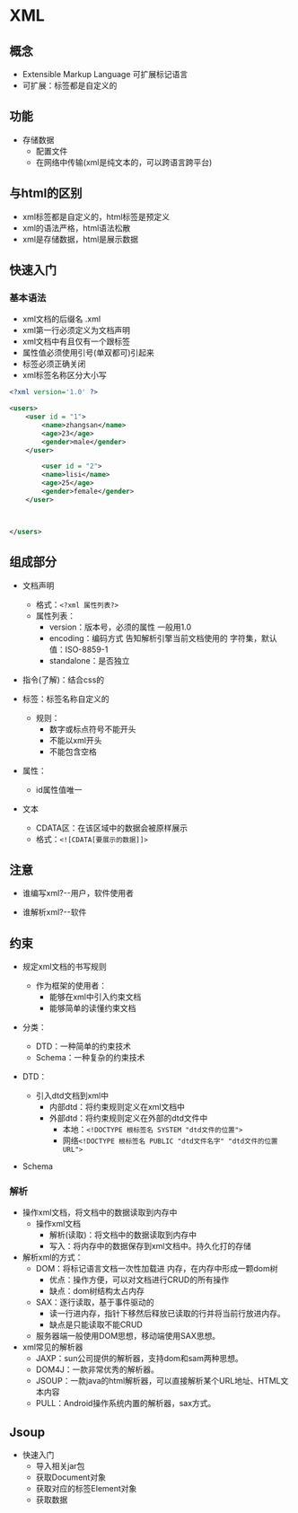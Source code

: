 # XML

## 概念

- Extensible Markup Language 可扩展标记语言
- 可扩展：标签都是自定义的

## 功能

- 存储数据
  - 配置文件
  - 在网络中传输(xml是纯文本的，可以跨语言跨平台)

## 与html的区别

- xml标签都是自定义的，html标签是预定义
- xml的语法严格，html语法松散
- xml是存储数据，html是展示数据

## 快速入门

### 基本语法

- xml文档的后缀名 .xml
- xml第一行必须定义为文档声明
- xml文档中有且仅有一个跟标签
- 属性值必须使用引号(单双都可)引起来
- 标签必须正确关闭
- xml标签名称区分大小写

```xml
<?xml version='1.0' ?>

<users>
	<user id = "1">
		<name>zhangsan</name>
		<age>23</age>
		<gender>male</gender>
	</user>	

		<user id = "2">
		<name>lisi</name>
		<age>25</age>
		<gender>female</gender>
	</user>	



</users>
```

## 组成部分

- 文档声明
  - 格式：```<?xml 属性列表?>```
  - 属性列表：
    - version：版本号，必须的属性 一般用1.0
    - encoding：编码方式 告知解析引擎当前文档使用的 字符集，默认值：ISO-8859-1
    - standalone：是否独立

- 指令(了解)：结合css的
- 标签：标签名称自定义的
  - 规则：
    - 数字或标点符号不能开头
    - 不能以xml开头
    - 不能包含空格
- 属性：
  - id属性值唯一
- 文本
  - CDATA区：在该区域中的数据会被原样展示
  - 格式：```<![CDATA[要展示的数据]]>```

## 注意

- 谁编写xml?--用户，软件使用者

- 谁解析xml?--软件

## 约束

- 规定xml文档的书写规则
  - 作为框架的使用者：
    - 能够在xml中引入约束文档
    - 能够简单的读懂约束文档
- 分类：
  - DTD：一种简单的约束技术
  - Schema：一种复杂的约束技术
- DTD：
  - 引入dtd文档到xml中
    - 内部dtd：将约束规则定义在xml文档中
    - 外部dtd：将约束规则定义在外部的dtd文件中
      - 本地：```<!DOCTYPE 根标签名 SYSTEM "dtd文件的位置">```
      - 网络```<!DOCTYPE 根标签名 PUBLIC "dtd文件名字" "dtd文件的位置URL">```

- Schema

### 解析

- 操作xml文档，将文档中的数据读取到内存中
  - 操作xml文档
    - 解析(读取)：将文档中的数据读取到内存中
    - 写入：将内存中的数据保存到xml文档中。持久化打的存储
- 解析xml的方式：
  - DOM：将标记语言文档一次性加载进 内存，在内存中形成一颗dom树
    - 优点：操作方便，可以对文档进行CRUD的所有操作
    - 缺点：dom树结构太占内存
  - SAX：逐行读取，基于事件驱动的
    - 读一行进内存，指针下移然后释放已读取的行并将当前行放进内存。
    - 缺点是只能读取不能CRUD
  - 服务器端一般使用DOM思想，移动端使用SAX思想。
- xml常见的解析器
  - JAXP：sun公司提供的解析器，支持dom和sam两种思想。
  - DOM4J：一款非常优秀的解析器。
  - JSOUP：一款java的html解析器，可以直接解析某个URL地址、HTML文本内容
  - PULL：Android操作系统内置的解析器，sax方式。

## Jsoup

- 快速入门
  - 导入相关jar包
  - 获取Document对象
  - 获取对应的标签Element对象
  - 获取数据


